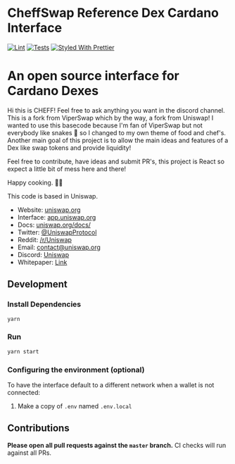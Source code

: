 # CheffSwap Reference Dex Cardano Interface

[![Lint](https://github.com/Uniswap/uniswap-interface/workflows/Lint/badge.svg)](https://github.com/Uniswap/uniswap-interface/actions?query=workflow%3ALint)
[![Tests](https://github.com/Uniswap/uniswap-interface/workflows/Tests/badge.svg)](https://github.com/Uniswap/uniswap-interface/actions?query=workflow%3ATests)
[![Styled With Prettier](https://img.shields.io/badge/code_style-prettier-ff69b4.svg)](https://prettier.io/)

# An open source interface for Cardano Dexes

Hi this is CHEFF! Feel free to ask anything you want in the discord channel. This is a fork from ViperSwap which by the way, a fork from Uniswap! I wanted to use this basecode because I'm fan of ViperSwap but not everybody like snakes 🐍 so I changed to my own theme of food and chef's. Another main goal of this project is to allow the main ideas and features of a Dex like swap tokens and provide liquidity!

Feel free to contribute, have ideas and submit PR's, this project is React so expect a little bit of mess here and there!

Happy cooking. 👩‍🍳

This code is based in Uniswap.

- Website: [uniswap.org](https://uniswap.org/)
- Interface: [app.uniswap.org](https://app.uniswap.org)
- Docs: [uniswap.org/docs/](https://uniswap.org/docs/)
- Twitter: [@UniswapProtocol](https://twitter.com/UniswapProtocol)
- Reddit: [/r/Uniswap](https://www.reddit.com/r/Uniswap/)
- Email: [contact@uniswap.org](mailto:contact@uniswap.org)
- Discord: [Uniswap](https://discord.gg/FCfyBSbCU5)
- Whitepaper: [Link](https://hackmd.io/C-DvwDSfSxuh-Gd4WKE_ig)

## Development

### Install Dependencies

```bash
yarn
```

### Run

```bash
yarn start
```

### Configuring the environment (optional)

To have the interface default to a different network when a wallet is not connected:

1. Make a copy of `.env` named `.env.local`

## Contributions

**Please open all pull requests against the `master` branch.** 
CI checks will run against all PRs.

